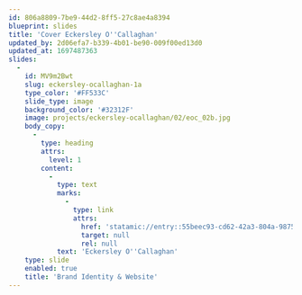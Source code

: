 ```yaml
---
id: 806a8809-7be9-44d2-8ff5-27c8ae4a8394
blueprint: slides
title: 'Cover Eckersley O''Callaghan'
updated_by: 2d06efa7-b339-4b01-be90-009f00ed13d0
updated_at: 1697487363
slides:
  -
    id: MV9m2Bwt
    slug: eckersley-ocallaghan-1a
    type_color: '#FF533C'
    slide_type: image
    background_color: '#32312F'
    image: projects/eckersley-ocallaghan/02/eoc_02b.jpg
    body_copy:
      -
        type: heading
        attrs:
          level: 1
        content:
          -
            type: text
            marks:
              -
                type: link
                attrs:
                  href: 'statamic://entry::55beec93-cd62-42a3-804a-9875760b55b9'
                  target: null
                  rel: null
            text: 'Eckersley O''Callaghan'
    type: slide
    enabled: true
    title: 'Brand Identity & Website'
---
```

